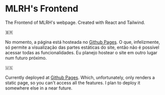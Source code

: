 # MLRH's Frontend

The Frontend of MLRH's webpage. Created with React and Tailwind.

🇧🇷

No momento, a página está hosteada no <a href="https://garzuze.github.io/MLRH_frontend">Github Pages</a>. O que, infelizmente, só permite a visualização das partes estáticas do site, então não é possível acessar todas as funcionalidades. Eu planejo hostear o site em outro lugar num futuro próximo.

🇺🇸

Currently deployed at <a href="https://garzuze.github.io/MLRH_frontend">Github Pages</a>. Which, unfortunately, only renders a static page, so you can't access all the features. I plan to deploy it somewhere else in a near future.
